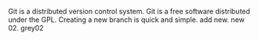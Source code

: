 Git is a distributed version control system.
Git is a free software distributed under the GPL.
Creating a new branch is quick and simple.
add new.
new 02.
grey02